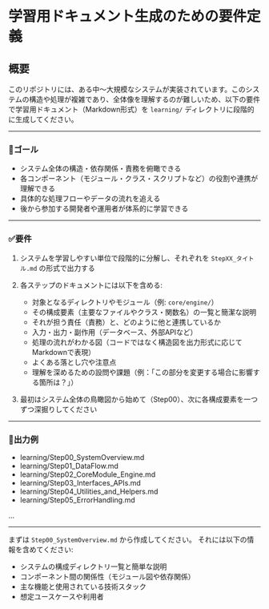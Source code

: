 # 学習用ドキュメント生成のための要件定義

## 概要

このリポジトリには、ある中〜大規模なシステムが実装されています。このシステムの構造や処理が複雑であり、全体像を理解するのが難しいため、以下の要件で学習用ドキュメント（Markdown形式）を `learning/` ディレクトリに段階的に生成してください。

---

### 🎯ゴール

- システム全体の構造・依存関係・責務を俯瞰できる
- 各コンポーネント（モジュール・クラス・スクリプトなど）の役割や連携が理解できる
- 具体的な処理フローやデータの流れを追える
- 後から参加する開発者や運用者が体系的に学習できる

---

### ✅要件

1. システムを学習しやすい単位で段階的に分解し、それぞれを `StepXX_タイトル.md` の形式で出力する
2. 各ステップのドキュメントには以下を含める:
    - 対象となるディレクトリやモジュール（例: `core/engine/`）
    - その構成要素（主要なファイルやクラス・関数名）の一覧と簡潔な説明
    - それが担う責任（責務）と、どのように他と連携しているか
    - 入力・出力・副作用（データベース、外部APIなど）
    - 処理の流れがわかる図（コードではなく構造図を出力形式に応じてMarkdownで表現）
    - よくある落とし穴や注意点
    - 理解を深めるための設問や課題（例：「この部分を変更する場合に影響する箇所は？」）

3. 最初はシステム全体の鳥瞰図から始めて（Step00）、次に各構成要素を一つずつ深掘りしてください

---

### 📂出力例

- learning/Step00_SystemOverview.md
- learning/Step01_DataFlow.md
- learning/Step02_CoreModule_Engine.md
- learning/Step03_Interfaces_APIs.md
- learning/Step04_Utilities_and_Helpers.md
- learning/Step05_ErrorHandling.md

...

---

まずは `Step00_SystemOverview.md` から作成してください。
それには以下の情報を含めてください:

- システムの構成ディレクトリ一覧と簡単な説明
- コンポーネント間の関係性（モジュール図や依存関係）
- 主な機能と使用されている技術スタック
- 想定ユースケースや利用者
